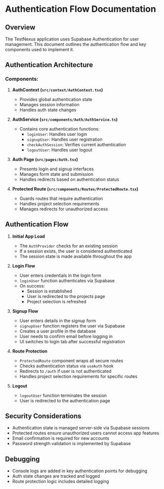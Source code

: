 
# Authentication Flow Documentation

## Overview

The TestNexus application uses Supabase Authentication for user management. This document outlines the authentication flow and key components used to implement it.

## Authentication Architecture

### Components:

1. **AuthContext (`src/context/AuthContext.tsx`)**
   - Provides global authentication state
   - Manages session information
   - Handles auth state changes

2. **AuthService (`src/components/Auth/AuthService.ts`)**
   - Contains core authentication functions:
     - `loginUser`: Handles user login
     - `signupUser`: Handles user registration
     - `checkAuthSession`: Verifies current authentication
     - `logoutUser`: Handles user logout

3. **Auth Page (`src/pages/Auth.tsx`)**
   - Presents login and signup interfaces
   - Manages form state and submission
   - Handles redirects based on authentication status

4. **Protected Route (`src/components/Routes/ProtectedRoute.tsx`)**
   - Guards routes that require authentication
   - Handles project selection requirements
   - Manages redirects for unauthorized access

## Authentication Flow

1. **Initial App Load**
   - The `AuthProvider` checks for an existing session
   - If a session exists, the user is considered authenticated
   - The session state is made available throughout the app

2. **Login Flow**
   - User enters credentials in the login form
   - `loginUser` function authenticates via Supabase
   - On success:
     - Session is established
     - User is redirected to the projects page
     - Project selection is refreshed

3. **Signup Flow**
   - User enters details in the signup form
   - `signupUser` function registers the user via Supabase
   - Creates a user profile in the database
   - User needs to confirm email before logging in
   - UI switches to login tab after successful registration

4. **Route Protection**
   - `ProtectedRoute` component wraps all secure routes
   - Checks authentication status via `useAuth` hook
   - Redirects to `/auth` if user is not authenticated
   - Handles project selection requirements for specific routes

5. **Logout**
   - `logoutUser` function terminates the session
   - User is redirected to the authentication page

## Security Considerations

- Authentication state is managed server-side via Supabase sessions
- Protected routes ensure unauthorized users cannot access app features
- Email confirmation is required for new accounts
- Password strength validation is implemented by Supabase

## Debugging

- Console logs are added in key authentication points for debugging
- Auth state changes are tracked and logged
- Route protection logic includes detailed logging
